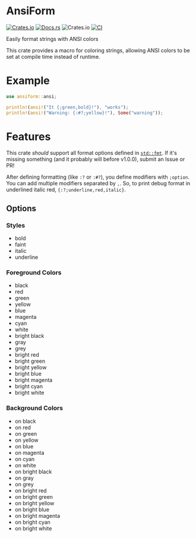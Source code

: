 # AnsiForm

[![Crates.io](https://img.shields.io/crates/v/ansiform)](https://crates.io/crates/ansiform)
[![Docs.rs](https://docs.rs/ansiform/badge.svg)](https://docs.rs/ansiform)
![Crates.io](https://img.shields.io/crates/d/ansiform)
[![CI](https://github.com/spenserblack/ansiform/actions/workflows/ci.yml/badge.svg)](https://github.com/spenserblack/ansiform/actions/workflows/ci.yml)

Easily format strings with ANSI colors

This crate provides a macro for coloring strings, allowing ANSI colors to be set at compile time
instead of runtime.

# Example

```rust
use ansiform::ansi;

println!(ansi!("It {;green,bold}!"), "works");
println!(ansi!("Warning: {:#?;yellow}!"), Some("warning"));
```

# Features

This crate *should* support all format options defined in
[`std::fmt`](https://doc.rust-lang.org/std/fmt/). If it's missing something (and it probably will
before v1.0.0), submit an Issue or PR!

After defining formatting (like `:?` or `:#?`), you define modifiers with `;option`. You can add
multiple modifiers separated by `,`. So, to print debug format in underlined italic red,
`{:?;underline,red,italic}`.

## Options

###  Styles

- bold
- faint
- italic
- underline

### Foreground Colors

- black
- red
- green
- yellow
- blue
- magenta
- cyan
- white
- bright black
- gray
- grey
- bright red
- bright green
- bright yellow
- bright blue
- bright magenta
- bright cyan
- bright white

### Background Colors

- on black
- on red
- on green
- on yellow
- on blue
- on magenta
- on cyan
- on white
- on bright black
- on gray
- on grey
- on bright red
- on bright green
- on bright yellow
- on bright blue
- on bright magenta
- on bright cyan
- on bright white
